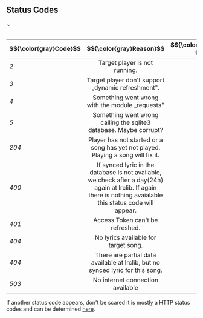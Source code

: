 ## Status Codes

~

<table align="right">
    <thead>
        <tr>
            <th align="center">$${\color{gray}Code}$$</th>
            <th align="center">$${\color{gray}Reason}$$</th>
            <th align="center">$${\color{gray}Depend On}$$</th>
        </tr>
    </thead>
    <tbody>
        <tr>
            <td align="left"><i>2</i></td>
            <td align="center">Target player is not running.</td> 
            <td align="right">DBUS-MPRIS</td> 
        </tr>
        <tr>
            <td align="left"><i>3</i></td>
            <td align="center">Target player don't support „dynamic refreshment". </td>
            <td align="right">DBUS-MPRIS</td>           
        </tr>
        <tr>
            <td align="left"><i>4</i></td>
            <td align="center">Something went wrong with the module „requests"</td>       
            <td align="right">requests</td>           
        </tr>
        <tr>
            <td align="left"><i>5</i></td>
            <td align="center">Something went wrong calling the sqlite3 database. Maybe corrupt?</td>  
            <td align="right">sqlite3</td>           
        </tr>
        <tr>
            <td align="left"><i>204</i></td>
            <td align="center">Player has not started or a song has yet not played. Playing a song will fix it.</td> 
            <td align="right">Spotify-API</td>     
        </tr>
        <tr>
            <td align="left"><i>400</i></td>
            <td align="center">If synced lyric in the database is not available, we check after a day(24h) again at lrclib. If again there is nothing avaialable this status code will appear.</td> 
            <td align="right">sqlite3</td>     
        </tr>
        <tr>
            <td align="left"><i>401</i></td>
            <td align="center">Access Token can't be refreshed.</td> 
            <td align="right">Spotify-API</td>     
        </tr>
        <tr>
            <td align="left"><i>404</i></td>
            <td align="center">No lyrics available for target song.</td>       
            <td align="right">lrclib/sqlite3</td>      
        </tr>
        <tr>
            <td align="left"><i>404</i></td>
            <td align="center">There are partial data available at lrclib, but no synced lyric for this song.</td>       
            <td align="right">lrclib</td>      
        </tr>
        <tr>
            <td align="left"><i>503</i></td>
            <td align="center">No internet connection available </td>       
            <td align="right">requests</td>      
        </tr>
    </tbody>
</table>

If another status code appears, don't be scared it is mostly a HTTP status codes and can be determined [here](https://docs.python.org/3/library/http.html#http-status-codes).


